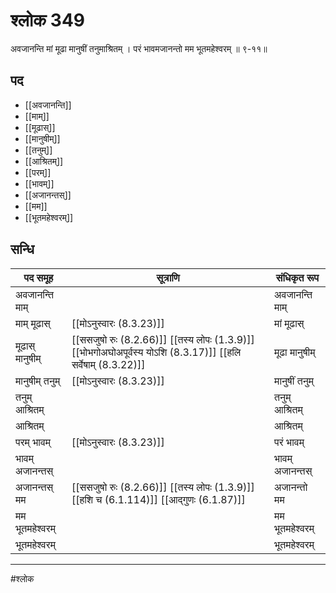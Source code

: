 # श्लोक 349

अवजानन्ति मां मूढा मानुषीं तनुमाश्रितम् ।
परं भावमजानन्तो मम भूतमहेश्वरम् ॥ ९-११॥


## पद 

- [[अवजानन्ति]]
- [[माम्]]
- [[मूढास्]]
- [[मानुषीम्]]
- [[तनुम्]]
- [[आश्रितम्]]
- [[परम्]]
- [[भावम्]]
- [[अजानन्तस्]]
- [[मम]]
- [[भूतमहेश्वरम्]]

## सन्धि

| पद समूह | सूत्राणि | संधिकृत रूप |
| ----- | ----- | ----- |
| अवजानन्ति माम् |  | अवजानन्ति माम् |
| माम् मूढास् |  [[मोऽनुस्वारः (8.3.23)]] | मां मूढास् |
| मूढास् मानुषीम् |  [[ससजुषो रुः (8.2.66)]] [[तस्य लोपः (1.3.9)]] [[भोभगोअघोअपूर्वस्य योऽशि (8.3.17)]] [[हलि सर्वेषाम् (8.3.22)]] | मूढा मानुषीम् |
| मानुषीम् तनुम् |  [[मोऽनुस्वारः (8.3.23)]] | मानुषीं तनुम् |
| तनुम् आश्रितम् |  | तनुम् आश्रितम् |
| आश्रितम् |  | आश्रितम् |
| परम् भावम् |  [[मोऽनुस्वारः (8.3.23)]] | परं भावम् |
| भावम् अजानन्तस् |  | भावम् अजानन्तस् |
| अजानन्तस् मम |  [[ससजुषो रुः (8.2.66)]] [[तस्य लोपः (1.3.9)]] [[हशि च (6.1.114)]] [[आद्गुणः (6.1.87)]] | अजानन्तो मम |
| मम भूतमहेश्वरम् |  | मम भूतमहेश्वरम् |
| भूतमहेश्वरम् |  | भूतमहेश्वरम् |


---

#श्लोक